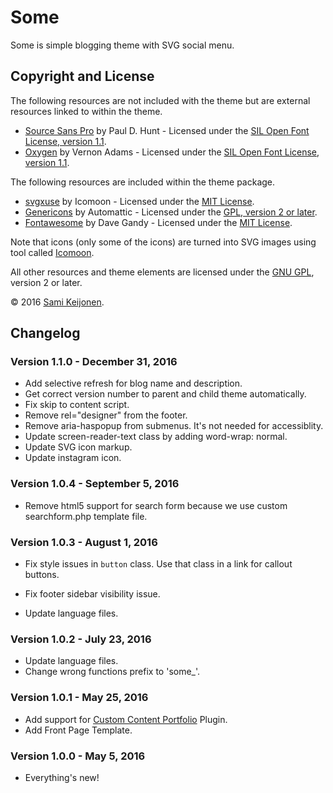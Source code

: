# Some

Some is simple blogging theme with SVG social menu.

## Copyright and License

The following resources are not included with the theme but are external resources linked to within the theme.

* [Source Sans Pro](https://www.google.com/fonts/specimen/Source+Sans+Pro) by Paul D. Hunt - Licensed under the [SIL Open Font License, version 1.1](http://scripts.sil.org/OFL).
* [Oxygen](https://www.google.com/fonts/specimen/Oxygen) by Vernon Adams - Licensed under the [SIL Open Font License, version 1.1](http://scripts.sil.org/OFL).

The following resources are included within the theme package.

* [svgxuse](https://github.com/Keyamoon/svgxuse) by Icomoon - Licensed under the [MIT License](http://opensource.org/licenses/MIT).
* [Genericons](http://genericons.com/) by Automattic - Licensed under the [GPL, version 2 or later](http://www.gnu.org/licenses/old-licenses/gpl-2.0.html).
* [Fontawesome](https://fortawesome.github.io/Font-Awesome/) by Dave Gandy - Licensed under the [MIT License](http://opensource.org/licenses/MIT).

Note that icons (only some of the icons) are turned into SVG images using tool called [Icomoon](https://icomoon.io/app/).

All other resources and theme elements are licensed under the [GNU GPL](http://www.gnu.org/licenses/old-licenses/gpl-2.0.html), version 2 or later.

&copy; 2016 [Sami Keijonen](https://foxland.fi/).

## Changelog

### Version 1.1.0 - December 31, 2016

* Add selective refresh for blog name and description.
* Get correct version number to parent and child theme automatically.
* Fix skip to content script.
* Remove rel="designer" from the footer.
* Remove aria-haspopup from submenus. It's not needed for accessiblity.
* Update screen-reader-text class by adding word-wrap: normal.
* Update SVG icon markup.
* Update instagram icon.

### Version 1.0.4 - September 5, 2016

* Remove html5 support for search form because we use custom searchform.php template file.

### Version 1.0.3 - August 1, 2016

* Fix style issues in `button` class. Use that class in a link for callout buttons.
* Fix footer sidebar visibility issue.

* Update language files.

### Version 1.0.2 - July 23, 2016

* Update language files.
* Change wrong functions prefix to 'some_'.

### Version 1.0.1 - May 25, 2016

* Add support for [Custom Content Portfolio](https://wordpress.org/plugins/custom-content-portfolio/) Plugin.
* Add Front Page Template.

### Version 1.0.0 - May 5, 2016

* Everything's new!